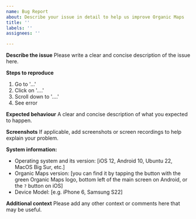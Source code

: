 ```yaml
---
name: Bug Report
about: Describe your issue in detail to help us improve Organic Maps
title: ''
labels: ''
assignees: ''

---
```


**Describe the issue**
Please write a clear and concise description of the issue here.


**Steps to reproduce**
1. Go to '...'
2. Click on '....'
3. Scroll down to '....'
4. See error


**Expected behaviour**
A clear and concise description of what you expected to happen.


**Screenshots**
If applicable, add screenshots or screen recordings to help explain your problem.


**System information:**
 - Operating system and its version: [iOS 12, Android 10, Ubuntu 22, MacOS Big Sur, etc.]
 - Organic Maps version: [you can find it by tapping the button with the green Organic Maps logo, bottom left of the main screen on Android, or the `?` button on iOS]
 - Device Model: [e.g. iPhone 6, Samsung S22]


**Additional context**
Please add any other context or comments here that may be useful.
